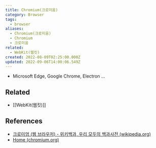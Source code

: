 ```yaml
---
title: Chromium(크로미움)
category: Browser
tags:
  - browser
aliases:
  - Chromium(크로미움)
  - Chromium
  - 크로미움
related:
  - WebKit(웹킷)
created: 2022-08-09T02:25:00.000Z
updated: 2022-09-06T14:00:06.549Z
---
```


- Microsoft Edge, Google Chrome, Electron ...

## Related

- [[WebKit(웹킷)]]

## References

- [크로미엄 (웹 브라우저) - 위키백과, 우리 모두의 백과사전 (wikipedia.org)](<https://ko.wikipedia.org/wiki/%ED%81%AC%EB%A1%9C%EB%AF%B8%EC%97%84_(%EC%9B%B9_%EB%B8%8C%EB%9D%BC%EC%9A%B0%EC%A0%80)>)
- [Home (chromium.org)](https://www.chromium.org)
